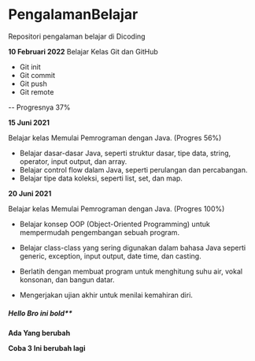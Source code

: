 # PengalamanBelajar
Repositori pengalaman belajar di Dicoding

<strong>10 Februari 2022</strong>
Belajar Kelas Git dan GitHub
  - Git init
  - Git commit
  - Git push
  - Git remote
 
 -- Progresnya 37%

<strong>15 Juni 2021</strong>

Belajar kelas Memulai Pemrograman dengan Java. (Progres 56%)
<ul>
  <li>Belajar dasar-dasar Java, seperti struktur dasar, tipe data, string, operator, input output, dan array.</li>
  <li>Belajar control flow dalam Java, seperti perulangan dan percabangan.</li>
  <li>Belajar tipe data koleksi, seperti list, set, dan map.</li>
</ul>


**20 Juni 2021**  

Belajar kelas Memulai Pemrograman dengan Java. (Progres 100%)

  * Belajar konsep OOP (Object-Oriented Programming) untuk mempermudah pengembangan sebuah program.

  * Belajar class-class yang sering digunakan dalam bahasa Java seperti generic, exception, input output, date time, dan casting. 

  * Berlatih dengan membuat program untuk menghitung suhu air, vokal konsonan, dan bangun datar. 

  * Mengerjakan ujian akhir untuk menilai kemahiran diri.

##### Hello Bro ini bold**

**Ada Yang berubah**

**Coba 3 Ini berubah lagi**
